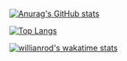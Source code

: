 [![Anurag's GitHub stats](https://github-readme-stats.vercel.app/api?username=LukePasax&bg_color=0,ff1800,000000&text_color=ffffff&title_color=ffc000&icon_color=000000&show_icons=true&count_private=true)](https://github.com/LukePasax)

[![Top Langs](https://github-readme-stats.vercel.app/api/top-langs/?username=LukePasax&bg_color=0,ff1800,000000&text_color=ffffff&title_color=ffc000&icon_color=000000)](https://github.com/LukePasax)

[![willianrod's wakatime stats](https://github-readme-stats.vercel.app/api/wakatime?username=LukePasax&bg_color=0,ff1800,000000&text_color=ffffff&title_color=ffc000&icon_color=000000)](https://github.com/LukePasax)
